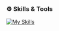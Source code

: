 <!-- ⚙️ Skills & Tools -->
### ⚙️ Skills & Tools

[![My Skills](https://skillicons.dev/icons?i=python,html,css,bash,git,github,linux,arch,notion,obsidian,cpp,vscode,neovim,photoshop,md,wordpress)](https://github.com/abhimangs)
